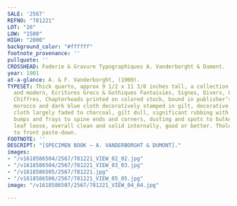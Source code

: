 ```yaml
---
SALE: '2567'
REFNO: "781221"
LOT: "26"
LOW: "1500"
HIGH: "2000"
background_color: "#ffffff"
footnote_provenance: ''
pullquote: ''
CROSSHEAD: Foderie & Gravure Typographiques A. Vanderborght & Dumont.
year: 1901
at-a-glance: A. & F. Vanderborght, (1900).
TYPESET: Thick quarto, approx 9 1/2 x 11 3/8 inches tall, a collection of fonts ancient
  and modern, Ecritures Grecs & Gothiques Fantaisies, Signes, Divers, Lettrines, Initiales,
  Chiffres, Chapterheads printed on colored stock, bound in publisher’s quarter-black
  morocco and dark blue cloth decoratively stamped in gilt, decorative endpapers,
  cloth largely faded to charcoal, gilt dull, significant rubbing with small chips,
  bumps and frays to spine ends and corners, dusting and spots to bulked edges, one
  leaf loose, overall clean and solid internally, good or better. Tholenaar bookplate
  to front paste-down.
FOOTNOTE: ''
DESCRIPT: "[SPECIMEN BOOK — A. VANDERBORGHT & DUMONT]."
images:
- "/v1618586504/2567/781221_VIEW_02_02.jpg"
- "/v1618586504/2567/781221_VIEW_03_03.jpg"
- "/v1618586505/2567/781221.jpg"
- "/v1618586506/2567/781221_VIEW_05_05.jpg"
image: "/v1618586507/2567/781221_VIEW_04_04.jpg"

---
```

